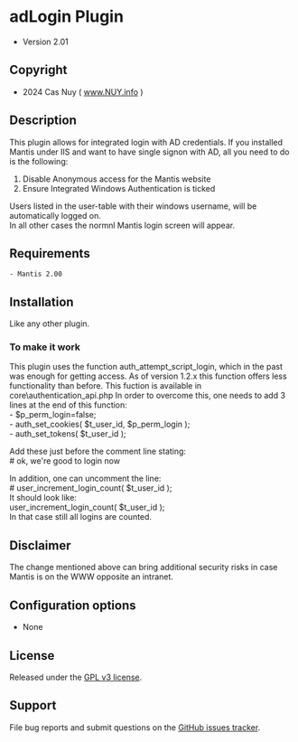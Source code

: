 
# 	adLogin Plugin

  - Version 2.01

## Copyright
  -  2024 Cas Nuy ( www.NUY.info )

## Description

This plugin allows for integrated login with AD credentials.
If you installed Mantis under IIS and want to have single signon with AD, all you need to do is the following: 
1. Disable Anonymous access for the Mantis website 
2. Ensure Integrated Windows Authentication is ticked <br>

Users listed in the user-table with their windows username, will be automatically logged on.<br>
In all other cases the normnl Mantis login screen will appear.

## Requirements
    - Mantis 2.00
 
## Installation                                                                             
 
Like any other plugin. 

### To make it work

This plugin uses the function auth_attempt_script_login, which in the past was enough for getting access.
As of version 1.2.x this function offers less functionality than before.
This fuction is available in core\authentication_api.php
In order to overcome this, one needs to add 3 lines at the end of this function:<br>
	- $p_perm_login=false;<br>
	- auth_set_cookies( $t_user_id, $p_perm_login );<br>
	- auth_set_tokens( $t_user_id );<br>
	
Add these just before the comment line stating:<br>
 &#35; ok, we're good to login now

In addition, one can uncomment the line:<br>
	&#35; user_increment_login_count( $t_user_id );<br>
It should look like:<br>
	user_increment_login_count( $t_user_id );<br>
In that case still all logins are counted.	

## Disclaimer

The change mentioned above can bring additional security risks in case Mantis is on the WWW opposite an intranet.

## Configuration options                                                                      
 
- None

## License                                                                                    

Released under the [GPL v3 license](http://opensource.org/licenses/GPL-3.0).

## Support

File bug reports and submit questions on the
[GitHub issues tracker](http://github.com/mantisbt-plugins/adLogin/issues).
